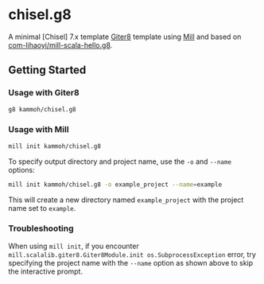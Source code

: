 # chisel.g8

A minimal [Chisel] 7.x template [Giter8](http://www.foundweekends.org/giter8/) template using [Mill](https://mill-build.org/mill/index.html) and
based on [com-lihaoyi/mill-scala-hello.g8](https://github.com/com-lihaoyi/mill-scala-hello.g8).

## Getting Started

### Usage with Giter8

```sh
g8 kammoh/chisel.g8
```

### Usage with Mill

```sh
mill init kammoh/chisel.g8
```

To specify output directory and project name, use the `-o` and `--name` options:

```sh
mill init kammoh/chisel.g8 -o example_project --name=example
```

This will create a new directory named `example_project` with the project name set to `example`.

### Troubleshooting
When using `mill init`, if you encounter `mill.scalalib.giter8.Giter8Module.init os.SubprocessException` error, try specifying the project name with the `--name` option as shown above to skip the interactive prompt.
